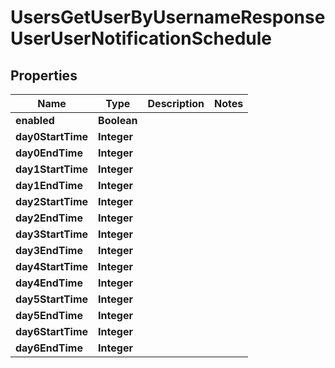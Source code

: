 

# UsersGetUserByUsernameResponseUserUserNotificationSchedule


## Properties

| Name | Type | Description | Notes |
|------------ | ------------- | ------------- | -------------|
|**enabled** | **Boolean** |  |  |
|**day0StartTime** | **Integer** |  |  |
|**day0EndTime** | **Integer** |  |  |
|**day1StartTime** | **Integer** |  |  |
|**day1EndTime** | **Integer** |  |  |
|**day2StartTime** | **Integer** |  |  |
|**day2EndTime** | **Integer** |  |  |
|**day3StartTime** | **Integer** |  |  |
|**day3EndTime** | **Integer** |  |  |
|**day4StartTime** | **Integer** |  |  |
|**day4EndTime** | **Integer** |  |  |
|**day5StartTime** | **Integer** |  |  |
|**day5EndTime** | **Integer** |  |  |
|**day6StartTime** | **Integer** |  |  |
|**day6EndTime** | **Integer** |  |  |



